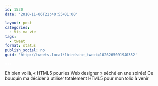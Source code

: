```yaml
---
id: 1530
date: '2010-11-06T21:40:55+01:00'

layout: post
categories:
  - Vis ma vie
tags:
  - tweet
format: status
publish_social: no
guid: 'http://tweets.local/?birdsite_tweet=1026265091940352'

---
```


Eh bien voilà, « HTML5 pour les Web designer » séché en une soirée! Ce bouquin ma décider à utiliser totalement HTML5 pour mon folio à venir